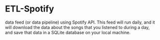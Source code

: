 # ETL-Spotify
data feed (or data pipeline) using Spotify API. This feed will run daily, and it will download the data about the songs that you listened to during a day, and save that data in a SQLite database on your local machine. 
